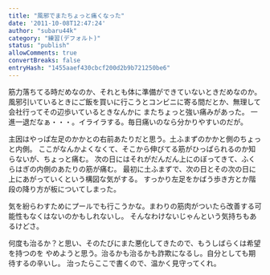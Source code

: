 ```yaml
---
title: "風邪でまたちょっと痛くなった"
date: '2011-10-08T12:47:24'
author: "subaru44k"
category: "練習(デフォルト)"
status: "publish"
allowComments: true
convertBreaks: false
entryHash: "1455aaef430cbcf200d2b9b721250be6"
---
```

筋力落ちてる時だめなのか、それとも体に準備ができていないときだめなのか。
風邪引いているときにご飯を買いに行こうとコンビニに寄る間だとか、無理して会社行ってその辺歩いているときなんかに
またちょっと強い痛みがあった。
一進一退だなぁ・・・。イライラする。毎日痛いのなら分かりやすいのだが。

主因はやっぱ左足のかかとの右前あたりだと思う。土ふまずのかかと側のちょっと内側。
ここがなんかよくなくて、そこから伸びてる筋がひっぱられるのか知らないが、ちょっと痛む。
次の日にはそれがだんだん上にのぼってきて、ふくらはぎの内側のあたりの筋が痛む。
最初に土ふまずで、次の日とその次の日に上にあがっていくという構図な気がする。
すっかり左足をかばう歩き方とか階段の降り方が板についてしまった。

気を紛らわすためにプールでも行こうかな。まわりの筋肉がついたら改善する可能性もなくはないのかもしれないし。
そんなわけないじゃんという気持ちもあるけどさ。

何度も治るか？と思い、そのたびにまた悪化してきたので、もうしばらくは希望を持つのを
やめようと思う。治るかも治るかも詐欺になるし。自分としても期待するの辛いし。
治ったらここで書くので、温かく見守ってくれ。
